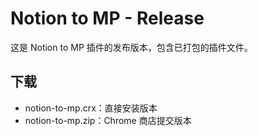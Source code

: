 # Notion to MP - Release
这是 Notion to MP 插件的发布版本，包含已打包的插件文件。

## 下载
- notion-to-mp.crx：直接安装版本
- notion-to-mp.zip：Chrome 商店提交版本
